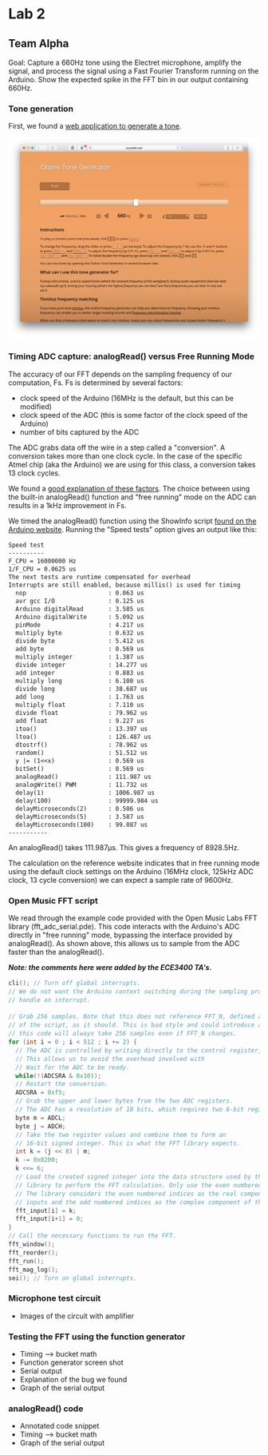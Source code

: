 # Lab 2
## Team Alpha

Goal: Capture a 660Hz tone using the Electret microphone, amplify the signal, and process the signal using a Fast Fourier Transform running on the Arduino. Show the expected spike in the FFT bin in our output containing 660Hz.

### Tone generation
First, we found a [web application to generate a tone](http://www.szynalski.com/tone-generator).

![Tone generator](images/tone_generator.png)

### Timing ADC capture: analogRead() versus Free Running Mode
The accuracy of our FFT depends on the sampling frequency of our computation, Fs. Fs is determined by several factors:
- clock speed of the Arduino (16MHz is the default, but this can be modified)
- clock speed of the ADC (this is some factor of the clock speed of the Arduino)
- number of bits captured by the ADC

The ADC grabs data off the wire in a step called a "conversion". A conversion takes more than one clock cycle. In the case of the specific Atmel chip (aka the Arduino) we are using for this class, a conversion takes 13 clock cycles.

We found a [good explanation of these factors](http://www.microsmart.co.za/technical/2014/03/01/advanced-arduino-adc/). The choice between using the built-in analogRead() function and "free running" mode on the ADC can results in a 1kHz improvement in Fs.

We timed the analogRead() function using the ShowInfo script [found on the Arduino website](https://playground.arduino.cc/Main/ShowInfo). Running the "Speed tests" option gives an output like this:

```
Speed test
----------
F_CPU = 16000000 Hz
1/F_CPU = 0.0625 us
The next tests are runtime compensated for overhead
Interrupts are still enabled, because millis() is used for timing
  nop                       : 0.063 us
  avr gcc I/O               : 0.125 us
  Arduino digitalRead       : 3.585 us
  Arduino digitalWrite      : 5.092 us
  pinMode                   : 4.217 us
  multiply byte             : 0.632 us
  divide byte               : 5.412 us
  add byte                  : 0.569 us
  multiply integer          : 1.387 us
  divide integer            : 14.277 us
  add integer               : 0.883 us
  multiply long             : 6.100 us
  divide long               : 38.687 us
  add long                  : 1.763 us
  multiply float            : 7.110 us
  divide float              : 79.962 us
  add float                 : 9.227 us
  itoa()                    : 13.397 us
  ltoa()                    : 126.487 us
  dtostrf()                 : 78.962 us
  random()                  : 51.512 us
  y |= (1<<x)               : 0.569 us
  bitSet()                  : 0.569 us
  analogRead()              : 111.987 us
  analogWrite() PWM         : 11.732 us
  delay(1)                  : 1006.987 us
  delay(100)                : 99999.984 us
  delayMicroseconds(2)      : 0.506 us
  delayMicroseconds(5)      : 3.587 us
  delayMicroseconds(100)    : 99.087 us
-----------
```

An analogRead() takes 111.987µs. This gives a frequency of 8928.5Hz.

The calculation on the reference website indicates that in free running mode using the default clock settings on the Arduino (16MHz clock, 125kHz ADC clock, 13 cycle conversion) we can expect a sample rate of 9600Hz.


### Open Music FFT script
We read through the example code provided with the Open Music Labs FFT library (fft_adc_serial.pde). This code interacts with the Arduino's ADC directly in "free running" mode, bypassing the interface provided by analogRead(). As shown above, this allows us to sample from the ADC faster than the analogRead().

***Note: the comments here were added by the ECE3400 TA's.***
```C
cli(); // Turn off global interrupts.
// We do not want the Arduino context switching during the sampling process to
// handle an interrupt.

// Grab 256 samples. Note that this does not reference FFT_N, defined at the top
// of the script, as it should. This is bad style and could introduce a bug, as
// this code will always take 256 samples even if FFT_N changes.
for (int i = 0 ; i < 512 ; i += 2) {
  // The ADC is controlled by writing directly to the control register, ADCSRA.
  // This allows us to avoid the overhead involved with
  // Wait for the ADC to be ready.
  while(!(ADCSRA & 0x10));
  // Restart the conversion.
  ADCSRA = 0xf5;
  // Grab the upper and lower bytes from the two ADC registers.
  // The ADC has a resolution of 10 bits, which requires two 8-bit registers.
  byte m = ADCL;
  byte j = ADCH;
  // Take the two register values and combine them to form an
  // 16-bit signed integer. This is what the FFT library expects.
  int k = (j << 8) | m;
  k -= 0x0200;
  k <<= 6;
  // Load the created signed integer into the data structure used by the FFT
  // library to perform the FFT calculation. Only use the even numbered indices.
  // The library considers the even numbered indices as the real component of the
  // inputs and the odd numbered indices as the complex component of the inputs.
  fft_input[i] = k;
  fft_input[i+1] = 0;
}
// Call the necessary functions to run the FFT.
fft_window();
fft_reorder();
fft_run();
fft_mag_log();
sei(); // Turn on global interrupts.
```


### Microphone test circuit
- Images of the circuit with amplifier


### Testing the FFT using the function generator
- Timing --> bucket math
- Function generator screen shot
- Serial output
- Explanation of the bug we found
- Graph of the serial output


### analogRead() code
- Annotated code snippet
- Timing --> bucket math
- Graph of the serial output
